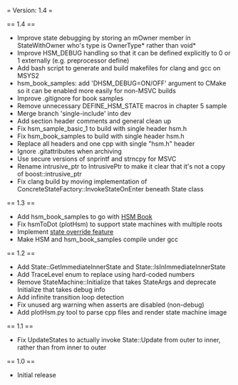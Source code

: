 = Version: 1.4 =

== 1.4 ==
- Improve state debugging by storing an mOwner member in StateWithOwner who's type is OwnerType* rather than void*
- Improve HSM_DEBUG handling so that it can be defined explicitly to 0 or 1 externally (e.g. preprocessor define)
- Add bash script to generate and build makefiles for clang and gcc on MSYS2
- hsm_book_samples: add 'DHSM_DEBUG=ON/OFF' argument to CMake so it can be enabled more easily for non-MSVC builds
- Improve .gitignore for book samples
- Remove unnecessary DEFINE_HSM_STATE macros in chapter 5 sample
- Merge branch 'single-include' into dev
- Add section header comments and general clean up
- Fix hsm_sample_basic_1 to build with single header hsm.h
- Fix hsm_book_samples to build with single header hsm.h
- Replace all headers and one cpp with single "hsm.h" header
- Ignore .gitattributes when archiving
- Use secure versions of snprintf and strncpy for MSVC
- Rename intrusive_ptr to IntrusivePtr to make it clear that it's not a copy of boost::intrusive_ptr
- Fix clang build by moving implementation of ConcreteStateFactory::InvokeStateOnEnter beneath State class

== 1.3 ==
- Add hsm_book_samples to go with [HSM Book](https://github.com/amaiorano/hsm/wiki)
- Fix hsmToDot (plotHsm) to support state machines with multiple roots
- Implement [state override feature](https://github.com/amaiorano/hsm/wiki/Chapter-4.-Advanced-Techniques#sharing-state-machines-state-overrides)
- Make HSM and hsm_book_samples compile under gcc

== 1.2 ==
- Add State::GetImmediateInnerState<StateType> and State::IsInImmediateInnerState<StateType>
- Add TraceLevel enum to replace using hard-coded numbers
- Remove StateMachine::Initialize that takes StateArgs and deprecate Initialize that takes debug info
- Add infinite transition loop detection
- Fix unused arg warning when asserts are disabled (non-debug)
- Add plotHsm.py tool to parse cpp files and render state machine image

== 1.1 ==
- Fix UpdateStates to actually invoke State::Update from outer to inner, rather than from inner to outer

== 1.0 ==
- Initial release
